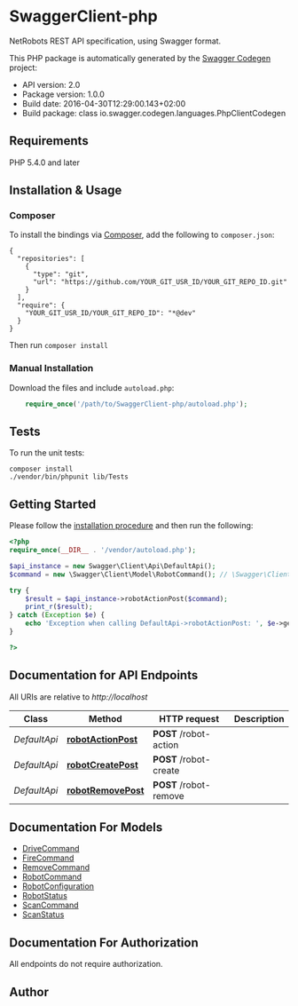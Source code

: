 # SwaggerClient-php
NetRobots REST API specification, using Swagger format.

This PHP package is automatically generated by the [Swagger Codegen](https://github.com/swagger-api/swagger-codegen) project:

- API version: 2.0
- Package version: 1.0.0
- Build date: 2016-04-30T12:29:00.143+02:00
- Build package: class io.swagger.codegen.languages.PhpClientCodegen

## Requirements

PHP 5.4.0 and later

## Installation & Usage
### Composer

To install the bindings via [Composer](http://getcomposer.org/), add the following to `composer.json`:

```
{
  "repositories": [
    {
      "type": "git",
      "url": "https://github.com/YOUR_GIT_USR_ID/YOUR_GIT_REPO_ID.git"
    }
  ],
  "require": {
    "YOUR_GIT_USR_ID/YOUR_GIT_REPO_ID": "*@dev"
  }
}
```

Then run `composer install`

### Manual Installation

Download the files and include `autoload.php`:

```php
    require_once('/path/to/SwaggerClient-php/autoload.php');
```

## Tests 

To run the unit tests:

```
composer install
./vendor/bin/phpunit lib/Tests
```

## Getting Started

Please follow the [installation procedure](#installation--usage) and then run the following:

```php
<?php
require_once(__DIR__ . '/vendor/autoload.php');

$api_instance = new Swagger\Client\Api\DefaultApi();
$command = new \Swagger\Client\Model\RobotCommand(); // \Swagger\Client\Model\RobotCommand | 

try {
    $result = $api_instance->robotActionPost($command);
    print_r($result);
} catch (Exception $e) {
    echo 'Exception when calling DefaultApi->robotActionPost: ', $e->getMessage(), "\n";
}

?>
```

## Documentation for API Endpoints

All URIs are relative to *http://localhost*

Class | Method | HTTP request | Description
------------ | ------------- | ------------- | -------------
*DefaultApi* | [**robotActionPost**](docs/DefaultApi.md#robotactionpost) | **POST** /robot-action | 
*DefaultApi* | [**robotCreatePost**](docs/DefaultApi.md#robotcreatepost) | **POST** /robot-create | 
*DefaultApi* | [**robotRemovePost**](docs/DefaultApi.md#robotremovepost) | **POST** /robot-remove | 


## Documentation For Models

 - [DriveCommand](docs/DriveCommand.md)
 - [FireCommand](docs/FireCommand.md)
 - [RemoveCommand](docs/RemoveCommand.md)
 - [RobotCommand](docs/RobotCommand.md)
 - [RobotConfiguration](docs/RobotConfiguration.md)
 - [RobotStatus](docs/RobotStatus.md)
 - [ScanCommand](docs/ScanCommand.md)
 - [ScanStatus](docs/ScanStatus.md)


## Documentation For Authorization

 All endpoints do not require authorization.


## Author




